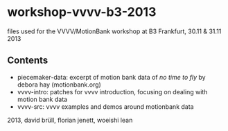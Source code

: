 workshop-vvvv-b3-2013
=====================

files used for the VVVV/MotionBank workshop at B3 Frankfurt, 30.11 & 31.11 2013

Contents
--------
* piecemaker-data: excerpt of motion bank data of *no time to fly* by debora hay (motionbank.org)
* vvvv-intro: patches for vvvv introduction, focusing on dealing with motion bank data
* vvvv-src: vvvv examples and demos around motionbank data
 
2013, david brüll, florian jenett, woeishi lean 